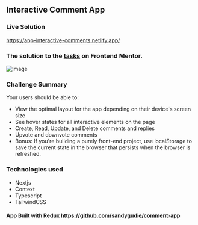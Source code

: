 ## Interactive Comment App
### Live Solution
https://app-interactive-comments.netlify.app/

### The solution to the [tasks](https://www.frontendmentor.io/challenges/interactive-comments-section-iG1RugEG9) on Frontend Mentor.
![image](https://user-images.githubusercontent.com/54219127/189180267-96f2324b-6df2-4ed8-9b77-56a6bc3d371d.png)

### Challenge Summary
Your users should be able to:

- View the optimal layout for the app depending on their device's screen size
- See hover states for all interactive elements on the page
- Create, Read, Update, and Delete comments and replies
- Upvote and downvote comments
- Bonus: If you're building a purely front-end project, use localStorage to save the current state in the browser that persists when the browser is refreshed.

### Technologies used
- Nextjs
- Context
- Typescript
- TailwindCSS


#### App Built with Redux https://github.com/sandygudie/comment-app
